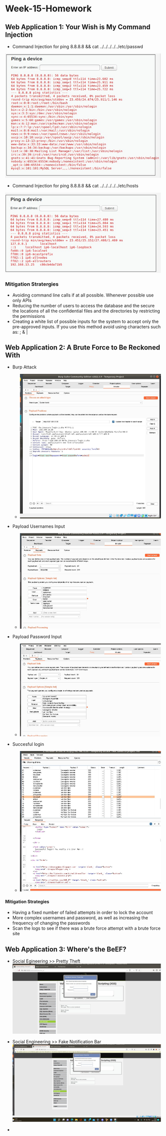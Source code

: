 # Week-15-Homework

## Web Application 1: Your Wish is My Command Injection

- Command Injection for ping 8.8.8.8 && cat ../../../../../etc/passwd

![ETC/PASSWD](Images/etc_passwd.jpg)

- Command Injection for ping 8.8.8.8 && cat ../../../../../etc/hosts

![ETC/HOSTS](Images/etc_hosts.jpg)

### Mitigation Stratergies

- Avoiding command line calls if at all possible. Whenever possible use only APIs
- Reducing the number of users to access the database and the secure the locations of all the confidential files and the directories by restricting the permissions
- Creating a white list of possible inputs for the system to accept only the pre-approved inputs. If you use this method avoid using characters such as: ; & | 

## Web Application 2: A Brute Force to Be Reckoned With

- Burp Attack
  - ![BURP](Images/Burp_Attack.jpg)

- Payload Usernames Input
  - ![BURP](Images/Usrname_Payloads.jpg)

- Payload Password Input
  - ![BURP](Images/Passwd_Payloads.jpg)

- Succesful login
  - ![Login](Images/Successful_Login.jpg)
  
#### Mitigation Strategies

- Having a fixed number of failed attempts in order to lock the account
- More complex usernames and password, as well as increasing the frequency of changing the passwords
- Scan the logs to see if there was a brute force attempt with a brute force site

## Web Application 3: Where's the BeEF?

- Social Egineering >> Pretty Theft
![Pretty Theft](Images/Pretty_Theft.jpg)

- Social Engineering >> Fake Notification Bar
![Fake Notification Bar](Images/FakeNotificationBar.jpg)

-

